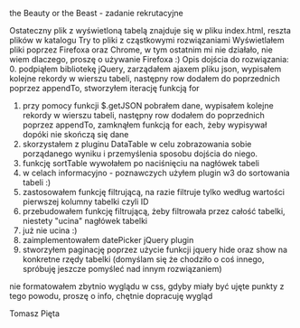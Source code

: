 ﻿the Beauty or the Beast - zadanie rekrutacyjne

Ostateczny plik z wyświetloną tabelą znajduje się w pliku index.html, reszta plików w katalogu Try to pliki z cząstkowymi rozwiązaniami
Wyświetlałem pliki poprzez Firefoxa oraz Chrome, w tym ostatnim mi nie działało, nie wiem dlaczego, proszę o używanie Firefoxa :)
Opis dojścia do rozwiązania:
0. podpiąłem bibliotekę jQuery, zarządałem ajaxem pliku json, wypisałem kolejne rekordy w wierszu tabeli, następny row dodałem do poprzednich poprzez appendTo, stworzyłem iterację funkcją for
1. przy pomocy funkcji $.getJSON pobrałem dane, wypisałem kolejne rekordy w wierszu tabeli, następny row dodałem do poprzednich poprzez appendTo, zamknąłem funkcją for each, żeby wypisywał dopóki nie skończą się dane
2. skorzystałem z pluginu DataTable w celu zobrazowania sobie porządanego wyniku i przemyślenia sposobu dojścia do niego.
3. funkcję sortTable wywołałem po naciśnięciu na nagłówek tabeli
4. w celach informacyjno - poznawczych użyłem plugin w3 do sortowania tabeli :)
5. zastosowałem funkcję filtrującą, na razie filtruje tylko według wartości pierwszej kolumny tabelki czyli ID
6. przebudowałem funkcję filtrującą, żeby filtrowała przez całość tabelki, niestety "ucina" nagłówek tabelki
7. już nie ucina :)
8. zaimplementowałem datePicker jQuery plugin
9. stworzyłem paginację poprzez użycie funkcji jquery hide oraz show na konkretne rzędy tabelki (domyślam się że chodziło o coś innego, spróbuję jeszcze pomyśleć nad innym rozwiązaniem)

nie formatowałem zbytnio wyglądu w css, gdyby miały być ujęte punkty z tego powodu, proszę o info, chętnie dopracuję wygląd

Tomasz Pięta

